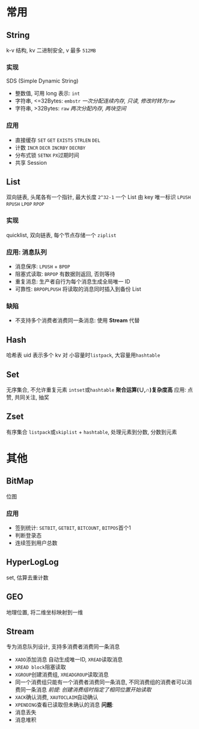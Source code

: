 # 常用
## String
k-v 结构, kv 二进制安全, v 最多 `512MB`
### 实现
SDS (Simple Dynamic String)
- 整数值, 可用 long 表示: `int`
- 字符串, <=32Bytes: `embstr` *一次分配连续内存, 只读, 修改时转为`raw`*
- 字符串, >32Bytes: `raw` *两次分配内存, 两块空间*
### 应用
- 直接缓存 `SET` `GET` `EXISTS` `STRLEN` `DEL`
- 计数 `INCR` `DECR` `INCRBY` `DECRBY`
- 分布式锁 `SETNX` `PX`过期时间
- 共享 Session
## List
双向链表, 头尾各有一个指针, 最大长度 `2^32-1`
一个 List 由 key 唯一标识
`LPUSH` `RPUSH` `LPOP` `RPOP`
### 实现
quicklist, 双向链表, 每个节点存储一个 `ziplist`
### 应用: 消息队列
- 消息保序: `LPUSH` + `BPOP`
- 阻塞式读取: `BRPOP` 有数据则返回, 否则等待
- 重复消息: 生产者自行为每个消息生成全局唯一 ID
- 可靠性: `BRPOPLPUSH` 将读取的消息同时插入到备份 List
### 缺陷
- 不支持多个消费者消费同一条消息: 使用 **Stream** 代替
## Hash
哈希表 uid 表示多个 kv 对
小容量时`listpack`, 大容量用`hashtable`
## Set
无序集合, 不允许重复元素 `intset`或`hashtable`
**聚合运算(∪,∩)复杂度高**
应用: 点赞, 共同关注, 抽奖
## Zset
有序集合 `listpack`或`skiplist` + `hashtable`, 处理元素到分数, 分数到元素
# 其他
## BitMap
位图
### 应用
- 签到统计: `SETBIT`, `GETBIT`, `BITCOUNT`, `BITPOS`首个1
- 判断登录态
- 连续签到用户总数
## HyperLogLog
set, 估算去重计数
## GEO
地理位置, 将二维坐标映射到一维
## Stream
专为消息队列设计, 支持多消费者消费同一条消息
- `XADD`添加消息 自动生成唯一ID, `XREAD`读取消息
- `XREAD block`阻塞读取
- `XGROUP`创建消费组, `XREADGROUP`读取消息
- 同一个消费组只能有一个消费者消费同一条消息, 不同消费组的消费者可以消费同一条消息 *前提: 创建消费组时指定了相同位置开始读取*
- `XACK`确认消费, `XAUTOCLAIM`自动确认
- `XPENDING`查看已读取但未确认的消息
**问题**:
- 消息丢失
- 消息堆积